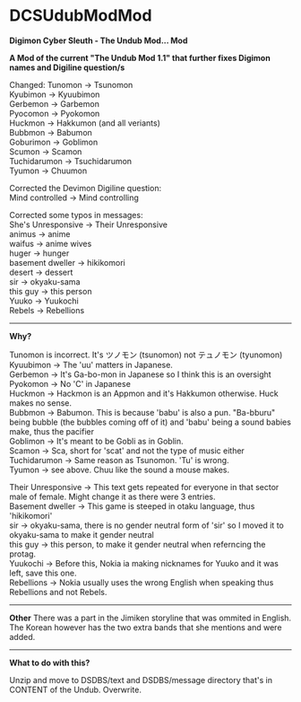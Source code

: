 # DCSUdubModMod
<b>Digimon Cyber Sleuth - The Undub Mod... Mod

A Mod of the current "The Undub Mod 1.1" that further fixes Digimon names and Digiline question/s</b>

Changed:
Tunomon → Tsunomon  
Kyubimon → Kyuubimon  
Gerbemon → Garbemon  
Pyocomon → Pyokomon  
Huckmon → Hakkumon (and all veriants)  
Bubbmon → Babumon  
Goburimon → Goblimon  
Scumon → Scamon  
Tuchidarumon → Tsuchidarumon  
Tyumon → Chuumon  

Corrected the Devimon Digiline question:  
Mind controlled → Mind controlling  

Corrected some typos in messages:  
She's Unresponsive → Their Unresponsive  
animus → anime  
waifus → anime wives  
huger → hunger  
basement dweller → hikikomori  
desert → dessert  
sir → okyaku-sama  
this guy → this person  
Yuuko → Yuukochi  
Rebels → Rebellions  
<hr>
<b>Why?</b>  

Tunomon is incorrect. It's ツノモン (tsunomon) not テュノモン (tyunomon)     
Kyuubimon → The 'uu' matters in Japanese.   
Gerbemon → It's Ga-bo-mon in Japanese so I think this is an oversight   
Pyokomon → No 'C' in Japanese   
Huckmon → Hackmon is an Appmon and it's Hakkumon otherwise. Huck makes no sense.   
Bubbmon → Babumon. This is because 'babu' is also a pun. "Ba-bburu" being bubble (the bubbles coming off of it) and 'babu' being a sound babies make, thus the pacifier   
Goblimon → It's meant to be Gobli as in Goblin.  
Scamon → Sca, short for 'scat' and not the type of music either  
Tuchidarumon → Same reason as Tsunomon. 'Tu' is wrong.  
Tyumon → see above. Chuu like the sound a mouse makes.  

Their Unresponsive → This text gets repeated for everyone in that sector male of female. Might change it as there were 3 entries.  
Basement dweller → This game is steeped in otaku language, thus 'hikikomori'  
sir → okyaku-sama, there is no gender neutral form of 'sir' so I moved it to okyaku-sama to make it gender neutral  
this guy → this person, to make it gender neutral when referncing the protag.  
Yuukochi → Before this, Nokia ia making nicknames for Yuuko and it was left, save this one.  
Rebellions → Nokia usually uses the wrong English when speaking thus Rebellions and not Rebels.  
<hr>
<b>Other</b>  
There was a part in the Jimiken storyline that was ommited in English. The Korean however has the two extra bands that she mentions and were added.  
<hr>
<b>What to do with this?</b> 

Unzip and move to DSDBS/text and DSDBS/message directory that's in CONTENT of the Undub. Overwrite.  
